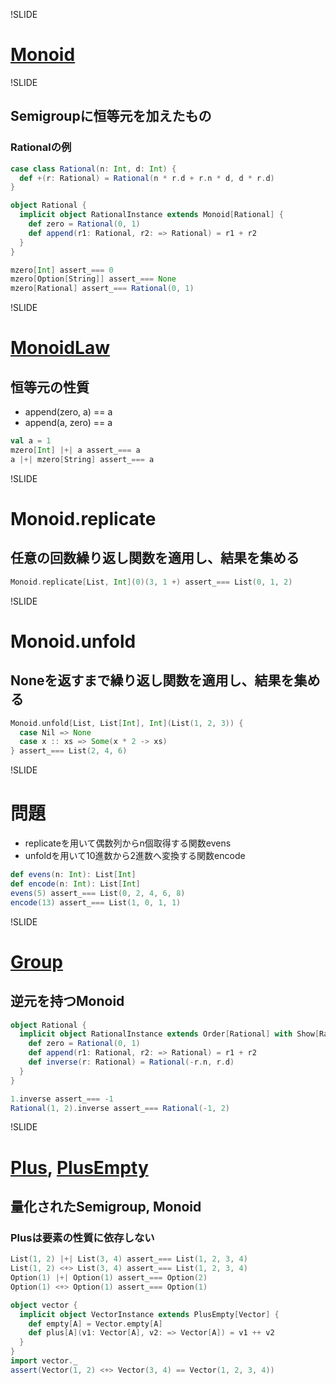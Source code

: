 !SLIDE

# [Monoid](http://halcat0x15a.github.com/scalaz/core/target/scala-2.9.2/api/index.html#scalaz.Monoid)

!SLIDE

## Semigroupに恒等元を加えたもの

### Rationalの例

```scala
case class Rational(n: Int, d: Int) {
  def +(r: Rational) = Rational(n * r.d + r.n * d, d * r.d)
}

object Rational {
  implicit object RationalInstance extends Monoid[Rational] {
    def zero = Rational(0, 1)
    def append(r1: Rational, r2: => Rational) = r1 + r2
  }
}

mzero[Int] assert_=== 0
mzero[Option[String]] assert_=== None
mzero[Rational] assert_=== Rational(0, 1)
```

!SLIDE

# [MonoidLaw](http://halcat0x15a.github.com/scalaz/core/target/scala-2.9.2/api/index.html#scalaz.Monoid$MonoidLaw)

## 恒等元の性質

* append(zero, a) == a
* append(a, zero) == a

```scala
val a = 1
mzero[Int] |+| a assert_=== a
a |+| mzero[String] assert_=== a
```

!SLIDE

# Monoid.replicate

## 任意の回数繰り返し関数を適用し、結果を集める

```scala
Monoid.replicate[List, Int](0)(3, 1 +) assert_=== List(0, 1, 2)
```

!SLIDE

# Monoid.unfold

## Noneを返すまで繰り返し関数を適用し、結果を集める

```scala
Monoid.unfold[List, List[Int], Int](List(1, 2, 3)) {
  case Nil => None
  case x :: xs => Some(x * 2 -> xs)
} assert_=== List(2, 4, 6)
```

!SLIDE

# 問題

* replicateを用いて偶数列からn個取得する関数evens
* unfoldを用いて10進数から2進数へ変換する関数encode

```scala
def evens(n: Int): List[Int]
def encode(n: Int): List[Int]
evens(5) assert_=== List(0, 2, 4, 6, 8)
encode(13) assert_=== List(1, 0, 1, 1)
```

!SLIDE

# [Group](http://halcat0x15a.github.com/scalaz/core/target/scala-2.9.2/api/index.html#scalaz.Group)

## 逆元を持つMonoid

```scala
object Rational {
  implicit object RationalInstance extends Order[Rational] with Show[Rational] with Group[Rational] {
    def zero = Rational(0, 1)
    def append(r1: Rational, r2: => Rational) = r1 + r2
    def inverse(r: Rational) = Rational(-r.n, r.d)
  }
}

1.inverse assert_=== -1
Rational(1, 2).inverse assert_=== Rational(-1, 2)
```

!SLIDE

# [Plus](http://halcat0x15a.github.com/scalaz/core/target/scala-2.9.2/api/index.html#scalaz.Plus), [PlusEmpty](http://halcat0x15a.github.com/scalaz/core/target/scala-2.9.2/api/index.html#scalaz.PlusEmpty)

## 量化されたSemigroup, Monoid

### Plusは要素の性質に依存しない

```scala
List(1, 2) |+| List(3, 4) assert_=== List(1, 2, 3, 4)
List(1, 2) <+> List(3, 4) assert_=== List(1, 2, 3, 4)
Option(1) |+| Option(1) assert_=== Option(2)
Option(1) <+> Option(1) assert_=== Option(1)

object vector {
  implicit object VectorInstance extends PlusEmpty[Vector] {
    def empty[A] = Vector.empty[A]
    def plus[A](v1: Vector[A], v2: => Vector[A]) = v1 ++ v2
  }
}
import vector._
assert(Vector(1, 2) <+> Vector(3, 4) == Vector(1, 2, 3, 4))
```
